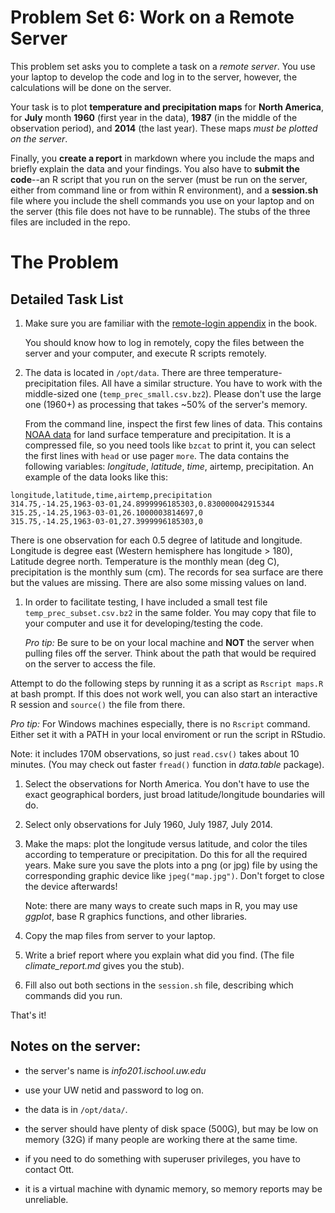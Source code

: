 # Problem Set 6: Work on a Remote Server

This problem set asks you to complete a task on a _remote server_.
You use your laptop to develop the code and log in to the server,
however, the calculations will be done on the server.

Your task is to plot **temperature and precipitation maps** for **North
America**, for **July** month **1960** (first year in the data), **1987** (in the
middle of the observation period), and **2014** (the last year).
These maps _must be plotted on the server_.

Finally, you **create a report** in markdown where you include the
maps and briefly explain the data and your findings.  You also have to
**submit the code**--an R script that you run on the server (must be
run on the server, either from command line or from within R
environment), 
and a **session.sh** file where
you include the shell commands you use on your laptop and on the
server (this file does not have to be runnable).  The stubs of the three files are
included in the repo.


# The Problem

## Detailed Task List

1. Make sure you are familiar with the
   [remote-login appendix](https://info201.github.io/remote-server.html)
   in the
   book.
   
   You should know how to log in remotely, copy the files between
   the server and your computer, and execute R scripts remotely.
 
1. The data is located in `/opt/data`.  There are three
   temperature-precipitation files.  All have a similar structure.
   You have to work with the middle-sized one
   (`temp_prec_small.csv.bz2`).  Please don't use the large one
   (1960+) as processing that takes ~50% of the server's memory.

   From the command line, inspect the first few lines of data.  This
   contains [NOAA data](https://www.esrl.noaa.gov/psd/data/gridded/data.UDel_AirT_Precip.html) for land surface temperature and precipitation.
   It is a compressed
   file, so you need tools like `bzcat` to print it, you can select
   the first lines with `head` or use pager `more`.  The data contains the following
   variables: _longitude_, _latitude_,
   _time_, airtemp, precipitation.  An example of the data looks like
   this:
```
longitude,latitude,time,airtemp,precipitation
314.75,-14.25,1963-03-01,24.8999996185303,0.830000042915344
315.25,-14.25,1963-03-01,26.1000003814697,0
315.75,-14.25,1963-03-01,27.3999996185303,0
```
   There is one observation for each 0.5 degree of latitude and
   longitude.  Longitude is degree east (Western hemisphere has
   longitude > 180), Latitude degree north.  Temperature is the monthly mean (deg C),
   precipitation is the monthly sum (cm).  The records for sea surface
   are
   there but the values are missing.  There are also some missing values on
   land. 

1. In order to facilitate testing, I have included a small test file
   `temp_prec_subset.csv.bz2` in the same folder.  You may copy that file
   to your computer and use it for developing/testing the code. 
   
   *Pro tip:* Be sure to be on your local machine and **NOT** the server when pulling files off the server. 
   Think about the path that would be required on the server to access the file. 

Attempt to do the following steps by running it as a script
as `Rscript maps.R` at bash prompt.  If this does not work well, you can also
start an interactive R session and `source()` the file from there.

*Pro tip:* For Windows machines especially, there is no `Rscript` command. Either set it with a PATH in your 
local enviroment or run the script in RStudio. 

Note: it includes 170M observations, so just `read.csv()` takes
about 10 minutes.  (You may check out faster `fread()` function in
_data.table_ package).

1. Select the observations for North America.  You don't have to use
   the exact geographical borders, just broad latitude/longitude
   boundaries will do.
   
1. Select only observations for July 1960, July 1987, July 2014.

1. Make the maps: plot the longitude versus latitude, and color the
   tiles according to temperature or precipitation.  Do this for all
   the required years.  Make sure you save the plots into a png (or jpg)
   file by using the corresponding graphic device like
   `jpeg("map.jpg")`.  Don't forget to close the device afterwards!
   
   Note: there are many ways to create such maps in R, you may use
   _ggplot_, base R graphics functions, and other libraries.
   
1. Copy the map files from server to your laptop.

1. Write a brief report where you explain what did you find.  (The
   file _climate\_report.md_ gives you the stub).

1. Fill also out both sections in the `session.sh` file, describing
   which commands did you run.
   
That's it!


## Notes on the server:

* the server's name is _info201.ischool.uw.edu_

* use your UW netid and password to log on.

* the data is in `/opt/data/`.

* the server should have plenty of disk space (500G), but may be low
  on memory (32G) if many people are working there at the same time.

* if you need to do something with superuser privileges, you have to
  contact Ott.

* it is a virtual machine with dynamic memory, so memory reports may be
  unreliable. 
  
